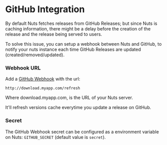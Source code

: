 # GitHub Integration

By default Nuts fetches releases from GitHub Releases; but since Nuts is caching information, there might be a delay before the creation of the release and the release being served to users.

To solve this issue, you can setup a webhook between Nuts and GitHub, to notify your nuts instance each time GitHub Releases are updated (created/removed/updated).

### Webhook URL

Add a [GitHub Webhook](https://help.github.com/articles/about-webhooks/) with the url:

```
http://download.myapp.com/refresh
```

Where download.myapp.com, is the URL of your Nuts server.

It'll refresh versions cache everytime you update a release on GitHub.

### Secret

The GitHub Webhook secret can be configured as a environment variable on Nuts: `GITHUB_SECRET` (default value is `secret`).
